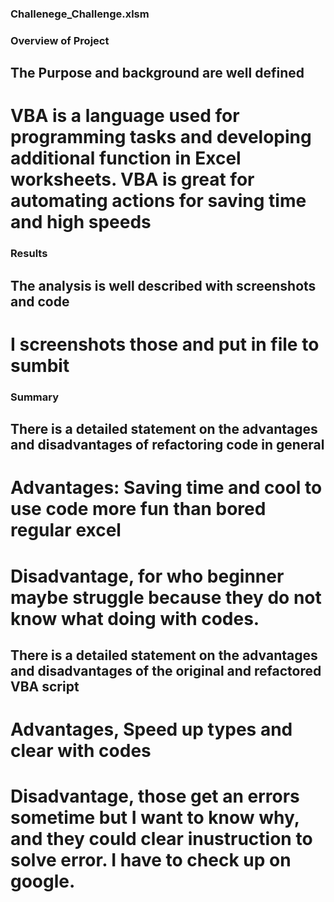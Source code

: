 ### Challenege_Challenge.xlsm

### Overview of Project
## The Purpose and background are well defined
# VBA is a language used for programming tasks and developing additional function in Excel worksheets. VBA is great for automating actions for saving time and high speeds 

### Results
## The analysis is well described with screenshots and code
# I screenshots those and put in file to sumbit

### Summary 

## There is a detailed statement on the advantages and disadvantages of refactoring code in general
# Advantages: Saving time and cool to use code more fun than bored regular excel
# Disadvantage, for who beginner maybe struggle because they do not know what doing with codes. 
## There is a detailed statement on the advantages and disadvantages of the original and refactored VBA script
# Advantages, Speed up types and clear with codes
# Disadvantage, those get an errors sometime but I want to know why, and they could clear inustruction to solve error. I have to check up on google. 
